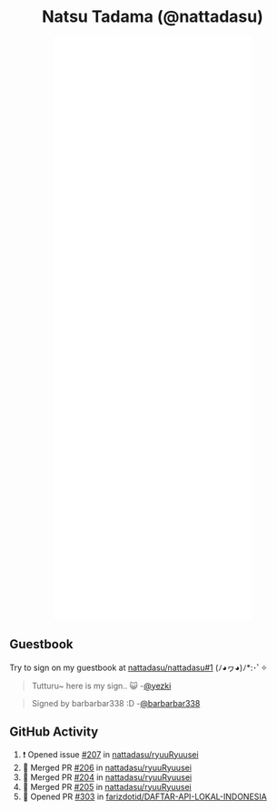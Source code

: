 <div align="center">

# Natsu Tadama (@nattadasu)

![Github Metrics](github-metrics.svg)
</div>

## Guestbook

Try to sign on my guestbook at [nattadasu/nattadasu#1](https://github.com/nattadasu/nattadasu/issues/1) (ﾉ◕ヮ◕)ﾉ\*:･ﾟ✧

<!--START:guestbook-->
> Tutturu~  here is my sign.. :smiley_cat: 
> -[@yezki](https://github.com/yezki)

> Signed by barbarbar338 :D
> -[@barbarbar338](https://github.com/barbarbar338)
<!--END:guestbook-->

## GitHub Activity
<!--START_SECTION:activity-->
1. ❗ Opened issue [#207](https://github.com/nattadasu/ryuuRyuusei/issues/207) in [nattadasu/ryuuRyuusei](https://github.com/nattadasu/ryuuRyuusei)
2. 🎉 Merged PR [#206](https://github.com/nattadasu/ryuuRyuusei/pull/206) in [nattadasu/ryuuRyuusei](https://github.com/nattadasu/ryuuRyuusei)
3. 🎉 Merged PR [#204](https://github.com/nattadasu/ryuuRyuusei/pull/204) in [nattadasu/ryuuRyuusei](https://github.com/nattadasu/ryuuRyuusei)
4. 🎉 Merged PR [#205](https://github.com/nattadasu/ryuuRyuusei/pull/205) in [nattadasu/ryuuRyuusei](https://github.com/nattadasu/ryuuRyuusei)
5. 💪 Opened PR [#303](https://github.com/farizdotid/DAFTAR-API-LOKAL-INDONESIA/pull/303) in [farizdotid/DAFTAR-API-LOKAL-INDONESIA](https://github.com/farizdotid/DAFTAR-API-LOKAL-INDONESIA)
<!--END_SECTION:activity-->
